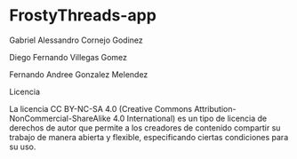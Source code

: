 ﻿# FrostyThreads-app
Gabriel Alessandro Cornejo Godinez

Diego Fernando Villegas Gomez

Fernando Andree Gonzalez Melendez


Licencia

La licencia CC BY-NC-SA 4.0 (Creative Commons Attribution-NonCommercial-ShareAlike 4.0 International) es un tipo de licencia de derechos de autor que permite a los creadores de contenido compartir su trabajo de manera abierta y flexible, especificando ciertas condiciones para su uso. 
